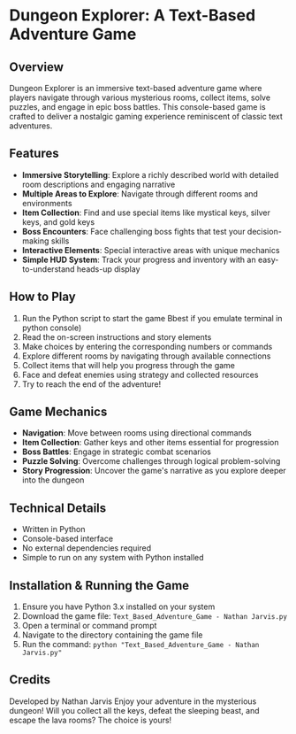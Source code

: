 # Dungeon Explorer: A Text-Based Adventure Game
## Overview
Dungeon Explorer is an immersive text-based adventure game where players navigate through various mysterious rooms, collect items, solve puzzles, and engage in epic boss battles. This console-based game is crafted to deliver a nostalgic gaming experience reminiscent of classic text adventures.
## Features
- **Immersive Storytelling**: Explore a richly described world with detailed room descriptions and engaging narrative
- **Multiple Areas to Explore**: Navigate through different rooms and environments
- **Item Collection**: Find and use special items like mystical keys, silver keys, and gold keys
- **Boss Encounters**: Face challenging boss fights that test your decision-making skills
- **Interactive Elements**: Special interactive areas with unique mechanics
- **Simple HUD System**: Track your progress and inventory with an easy-to-understand heads-up display

## How to Play
1. Run the Python script to start the game Bbest if you emulate terminal in python console)
2. Read the on-screen instructions and story elements
3. Make choices by entering the corresponding numbers or commands
4. Explore different rooms by navigating through available connections
5. Collect items that will help you progress through the game
6. Face and defeat enemies using strategy and collected resources
7. Try to reach the end of the adventure!

## Game Mechanics
- **Navigation**: Move between rooms using directional commands
- **Item Collection**: Gather keys and other items essential for progression
- **Boss Battles**: Engage in strategic combat scenarios
- **Puzzle Solving**: Overcome challenges through logical problem-solving
- **Story Progression**: Uncover the game's narrative as you explore deeper into the dungeon

## Technical Details
- Written in Python
- Console-based interface
- No external dependencies required
- Simple to run on any system with Python installed

## Installation & Running the Game
1. Ensure you have Python 3.x installed on your system
2. Download the game file: `Text_Based_Adventure_Game - Nathan Jarvis.py`
3. Open a terminal or command prompt
4. Navigate to the directory containing the game file
5. Run the command: `python "Text_Based_Adventure_Game - Nathan Jarvis.py"`

## Credits
Developed by Nathan Jarvis
Enjoy your adventure in the mysterious dungeon! Will you collect all the keys, defeat the sleeping beast, and escape the lava rooms? The choice is yours!
